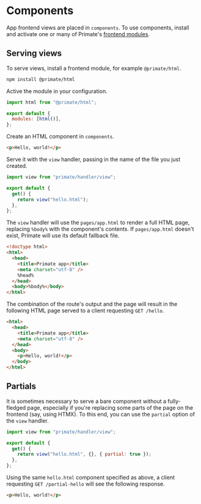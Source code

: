 # Components

App frontend views are placed in `components`. To use components, install and
activate one or many of Primate's [frontend modules](/modules/frontend).

## Serving views

To serve views, install a frontend module, for example `@primate/html`.

```sh
npm install @primate/html
```

Active the module in your configuration.

```js
import html from "@primate/html";

export default {
  modules: [html()],
};
```

Create an HTML component in `components`.

```html caption=components/hello.html
<p>Hello, world!</p>
```

Serve it with the `view` handler, passing in the name of the file you just
created.

```js caption=routes/hello.js
import view from "primate/handler/view";

export default {
  get() {
    return view("hello.html");
  },
};
```

The `view` handler will use the `pages/app.html` to render a full HTML page,
replacing `%body%` with the component's contents. If `pages/app.html` doesn't
exist, Primate will use its default fallback file.

```html caption=pages/app.html
<!doctype html>
<html>
  <head>
    <title>Primate app</title>
    <meta charset="utf-8" />
    %head%
  </head>
  <body>%body%</body>
</html>
```

The combination of the route's output and the page will result in the following
HTML page served to a client requesting `GET /hello`.

```html
<html>
  <head>
    <title>Primate app</title>
    <meta charset="utf-8" />
  </head>
  <body>
    <p>Hello, world!</p>
  </body>
</html>
```

## Partials

It is sometimes necessary to serve a bare component without a fully-fledged
page, especially if you're replacing some parts of the page on the frontend
(say, using HTMX). To this end, you can use the `partial` option of the `view`
handler.

```js caption=routes/partial-hello.js
import view from "primate/handler/view";

export default {
  get() {
    return view("hello.html", {}, { partial: true });
  },
};
```

Using the same `hello.html` component specified as above, a client requesting
`GET /partial-hello` will see the following response.

```html caption=response body at GET /partial-hello
<p>Hello, world!</p>
```
